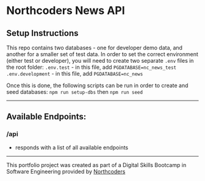 # Northcoders News API

## Setup Instructions

This repo contains two databases - one for developer demo data, and another for a smaller set of test data. In order to set the correct environment (either test or developer), you will need to create two separate `.env` files in the root folder:
`.env.test` - in this file, add `PGDATABASE=nc_news_test`
`.env.development` - in this file, add `PGDATABASE=nc_news`

Once this is done, the following scripts can be run in order to create and seed databases:
`npm run setup-dbs`
then
`npm run seed`

---

## Available Endpoints:

### /api

- responds with a list of all available endpoints

---

This portfolio project was created as part of a Digital Skills Bootcamp in Software Engineering provided by [Northcoders](https://northcoders.com/)
